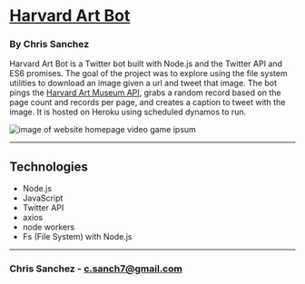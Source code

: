 # [Harvard Art Bot](https://twitter.com/harvard_art_bot)

### By **Chris Sanchez**

Harvard Art Bot is a Twitter bot built with Node.js and the Twitter API and ES6 promises. The goal of the project was to explore using the file system utilities to download an image given a url and tweet that image. The bot pings the [Harvard Art Museum API](https://github.com/harvardartmuseums/api-docs), grabs a random record based on the page count and records per page, and creates a caption to tweet with the image. It is hosted on Heroku using scheduled dynamos to run. 

![image of website homepage video game ipsum](https://i.imgur.com/MhwXWn9.png?1 "read")

 - - - 

## Technologies 

* Node.js
* JavaScript 
* Twitter API
* axios
* node workers
* Fs (File System) with Node.js

- - -

### Chris Sanchez - c.sanch7@gmail.com
